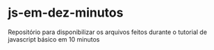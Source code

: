 # js-em-dez-minutos
Repositório para disponibilizar os arquivos feitos durante o tutorial de javascript básico em 10 minutos
